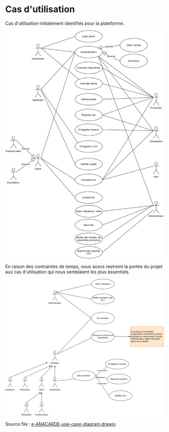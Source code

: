 # Cas d'utilisation

Cas d'utilisation initialement identifiés pour la plateforme.

![initial-use-case-diagram](res/use-case/use-case-diagram-full.drawio.svg)

En raison des contraintes de temps, nous avons restreint la portée du projet aux cas d'utilisation qui nous semblaient les plus essentiels.

![sprint-1-use-case-diagram](res/use-case/use-case-diagram-sprint-1.drawio.svg)

Source file : [e-ANACARDE-use-case-diagram.drawio](res/use-case/e-ANACARDE-use-case-diagram.drawio)